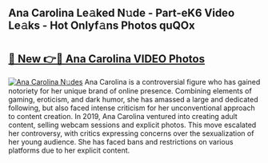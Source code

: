 ## Ana Carolina Le𝚊ked N𝚞de - Part-eK6 Video Le𝚊ks - Hot Onlyf𝚊ns Photos quQOx

# <h2><a href="http://ab56325.deff.icu/?id=Ana+Carolina">🔗 New 👉🔴 Ana Carolina VIDEO Photos</a></h2>

[![Ana Carolina N𝚞des](https://i.imgur.com/rIISA9y.gif)](http://ab56325.deff.icu/?id=Ana+Carolina)
Ana Carolina is a controversial figure who has gained notoriety for her unique brand of online presence. Combining elements of gaming, eroticism, and dark humor, she has amassed a large and dedicated following, but also faced intense criticism for her unconventional approach to content creation. In 2019, Ana Carolina ventured into creating adult content, selling webcam sessions and explicit photos. This move escalated her controversy, with critics expressing concerns over the sexualization of her young audience. She has faced bans and restrictions on various platforms due to her explicit content.
